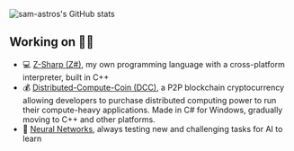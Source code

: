 
![sam-astros's GitHub stats](https://github-readme-stats.vercel.app/api?username=sam-astro&theme=monokai)

## Working on 👩‍💻
* 💻 [Z-Sharp (Z#)](https://github.com/sam-astro/Z-Sharp), my own programming language with a cross-platform interpreter, built in C++
* 💰 [Distributed-Compute-Coin (DCC)](https://github.com/sam-astro/Distributed-Compute-Coin), a P2P blockchain cryptocurrency allowing developers to purchase distributed computing power to run their compute-heavy applications. Made in C# for Windows, gradually moving to C++ and other platforms.
* 🧠 [Neural Networks](https://github.com/sam-astro/NN-2), always testing new and challenging tasks for AI to learn
